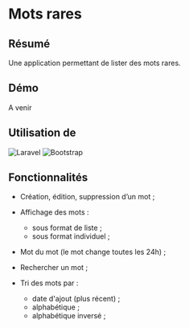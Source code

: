 # Mots rares

## **Résumé**

Une application permettant de lister des mots rares.

## **Démo**

A venir

## **Utilisation de**

![Laravel](https://img.shields.io/badge/laravel-%23FF2D20.svg?style=for-the-badge&logo=laravel&logoColor=white)
![Bootstrap](https://img.shields.io/badge/bootstrap-%23563D7C.svg?style=for-the-badge&logo=bootstrap&logoColor=white)

## **Fonctionnalités**

- Création, édition, suppression d’un mot ;
  
- Affichage des mots :
  - sous format de liste ;
  - sous format individuel ;

- Mot du mot (le mot change toutes les 24h) ;

- Rechercher un mot ;
  
- Tri des mots par :
  - date d'ajout (plus récent) ;
  - alphabétique ;
  - alphabétique inversé ;
